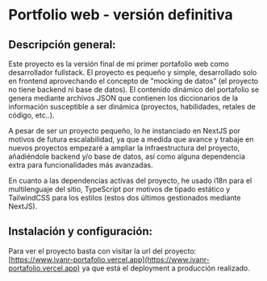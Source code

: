 # Portfolio web - versión definitiva

## Descripción general:

Este proyecto es la versión final de mi primer portafolio web como desarrollador fullstack. El proyecto es pequeño y simple, desarrollado solo en frontend aprovechando el concepto de "mocking de datos" (el proyecto no tiene backend ni base de datos).
El contenido dinámico del portafolio se genera mediante archivos JSON que contienen los diccionarios de la información susceptible a ser dinámica (proyectos, habilidades, retales de código, etc..).

A pesar de ser un proyecto pequeño, lo he instanciado en NextJS por motivos de futura escalabilidad, ya que a medida que avance y trabaje en nuevos proyectos empezaré a ampliar la infraestructura del proyecto, añadiéndole backend y/o base de datos, así como alguna dependencia extra para funcionalidades más avanzadas.

En cuanto a las dependencias activas del proyecto, he usado i18n para el multilenguaje del sitio, TypeScript por motivos de tipado estático y TailwindCSS para los estilos (estos dos últimos gestionados mediante NextJS).

## Instalación y configuración:

Para ver el proyecto basta con visitar la url del proyecto: [https://www.ivanr-portafolio.vercel.app](https://www.ivanr-portafolio.vercel.app) ya que está el deployment a producción realizado.
